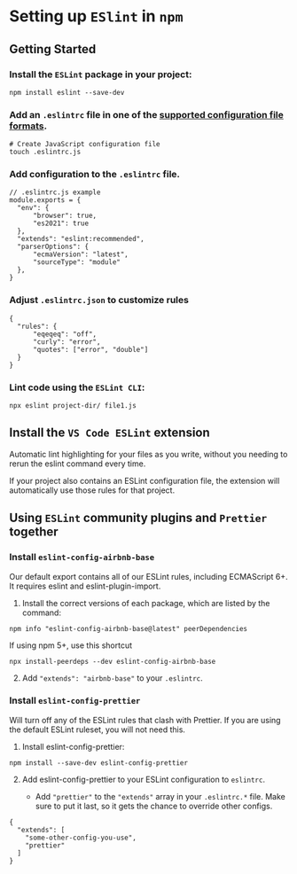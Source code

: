 # Setting up `ESlint` in `npm`

## Getting Started

### Install the `ESLint` package in your project:

```
npm install eslint --save-dev
```

### Add an `.eslintrc` file in one of the [supported configuration file formats](https://eslint.org/docs/v8.x/use/configure/configuration-files#configuration-file-formats).

```
# Create JavaScript configuration file
touch .eslintrc.js
```

### Add configuration to the `.eslintrc` file.

```
// .eslintrc.js example
module.exports = {
  "env": {
      "browser": true,
      "es2021": true
  },
  "extends": "eslint:recommended",
  "parserOptions": {
      "ecmaVersion": "latest",
      "sourceType": "module"
  },
}
```

### Adjust `.eslintrc.json` to customize rules

```
{
  "rules": {
      "eqeqeq": "off",
      "curly": "error",
      "quotes": ["error", "double"]
  }
}
```

### Lint code using the `ESLint CLI`:

```
npx eslint project-dir/ file1.js
```

## Install the `VS Code ESLint` extension

Automatic lint highlighting for your files as you write, without you needing to rerun the eslint command every time.

If your project also contains an ESLint configuration file, the extension will automatically use those rules for that project.

## Using `ESLint` community plugins and `Prettier` together

### Install `eslint-config-airbnb-base`

Our default export contains all of our ESLint rules, including ECMAScript 6+. It requires eslint and eslint-plugin-import.

1. Install the correct versions of each package, which are listed by the command:

```
npm info "eslint-config-airbnb-base@latest" peerDependencies
```

If using npm 5+, use this shortcut

```
npx install-peerdeps --dev eslint-config-airbnb-base
```

2. Add `"extends": "airbnb-base"` to your `.eslintrc`.

### Install `eslint-config-prettier`

Will turn off any of the ESLint rules that clash with Prettier. If you are using the default ESLint ruleset, you will not need this.

1. Install eslint-config-prettier:

```
npm install --save-dev eslint-config-prettier
```

2. Add eslint-config-prettier to your ESLint configuration to `eslintrc`.

   - Add `"prettier"` to the `"extends"` array in your `.eslintrc.*` file. Make sure to put it last, so it gets the chance to override other configs.

```
{
  "extends": [
    "some-other-config-you-use",
    "prettier"
  ]
}
```
